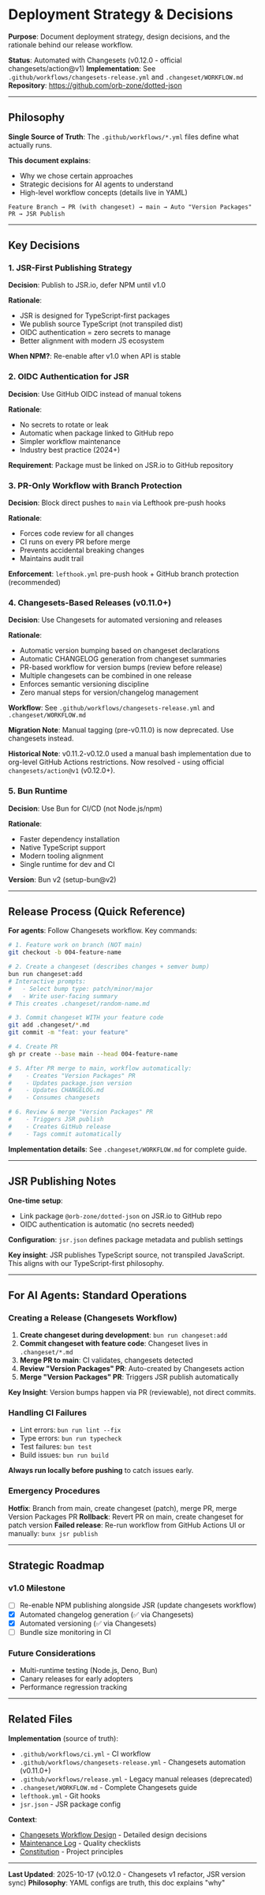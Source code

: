 # Deployment Strategy & Decisions

**Purpose**: Document deployment strategy, design decisions, and the rationale behind our release workflow.

**Status**: Automated with Changesets (v0.12.0 - official changesets/action@v1)
**Implementation**: See `.github/workflows/changesets-release.yml` and `.changeset/WORKFLOW.md`
**Repository**: https://github.com/orb-zone/dotted-json

---

## Philosophy

**Single Source of Truth**: The `.github/workflows/*.yml` files define what actually runs.

**This document explains**:
- Why we chose certain approaches
- Strategic decisions for AI agents to understand
- High-level workflow concepts (details live in YAML)

```
Feature Branch → PR (with changeset) → main → Auto "Version Packages" PR → JSR Publish
```

---

## Key Decisions

### 1. JSR-First Publishing Strategy

**Decision**: Publish to JSR.io, defer NPM until v1.0

**Rationale**:
- JSR is designed for TypeScript-first packages
- We publish source TypeScript (not transpiled dist)
- OIDC authentication = zero secrets to manage
- Better alignment with modern JS ecosystem

**When NPM?**: Re-enable after v1.0 when API is stable

### 2. OIDC Authentication for JSR

**Decision**: Use GitHub OIDC instead of manual tokens

**Rationale**:
- No secrets to rotate or leak
- Automatic when package linked to GitHub repo
- Simpler workflow maintenance
- Industry best practice (2024+)

**Requirement**: Package must be linked on JSR.io to GitHub repository

### 3. PR-Only Workflow with Branch Protection

**Decision**: Block direct pushes to `main` via Lefthook pre-push hooks

**Rationale**:
- Forces code review for all changes
- CI runs on every PR before merge
- Prevents accidental breaking changes
- Maintains audit trail

**Enforcement**: `lefthook.yml` pre-push hook + GitHub branch protection (recommended)

### 4. Changesets-Based Releases (v0.11.0+)

**Decision**: Use Changesets for automated versioning and releases

**Rationale**:
- Automatic version bumping based on changeset declarations
- Automatic CHANGELOG generation from changeset summaries
- PR-based workflow for version bumps (review before release)
- Multiple changesets can be combined in one release
- Enforces semantic versioning discipline
- Zero manual steps for version/changelog management

**Workflow**: See `.github/workflows/changesets-release.yml` and `.changeset/WORKFLOW.md`

**Migration Note**: Manual tagging (pre-v0.11.0) is now deprecated. Use changesets instead.

**Historical Note**: v0.11.2-v0.12.0 used a manual bash implementation due to org-level GitHub Actions restrictions. Now resolved - using official `changesets/action@v1` (v0.12.0+).

### 5. Bun Runtime

**Decision**: Use Bun for CI/CD (not Node.js/npm)

**Rationale**:
- Faster dependency installation
- Native TypeScript support
- Modern tooling alignment
- Single runtime for dev and CI

**Version**: Bun v2 (setup-bun@v2)

---

## Release Process (Quick Reference)

**For agents**: Follow Changesets workflow. Key commands:

```bash
# 1. Feature work on branch (NOT main)
git checkout -b 004-feature-name

# 2. Create a changeset (describes changes + semver bump)
bun run changeset:add
# Interactive prompts:
#   - Select bump type: patch/minor/major
#   - Write user-facing summary
# This creates .changeset/random-name.md

# 3. Commit changeset WITH your feature code
git add .changeset/*.md
git commit -m "feat: your feature"

# 4. Create PR
gh pr create --base main --head 004-feature-name

# 5. After PR merge to main, workflow automatically:
#    - Creates "Version Packages" PR
#    - Updates package.json version
#    - Updates CHANGELOG.md
#    - Consumes changesets

# 6. Review & merge "Version Packages" PR
#    - Triggers JSR publish
#    - Creates GitHub release
#    - Tags commit automatically
```

**Implementation details**: See `.changeset/WORKFLOW.md` for complete guide.

---

## JSR Publishing Notes

**One-time setup**:
- Link package `@orb-zone/dotted-json` on JSR.io to GitHub repo
- OIDC authentication is automatic (no secrets needed)

**Configuration**: `jsr.json` defines package metadata and publish settings

**Key insight**: JSR publishes TypeScript source, not transpiled JavaScript. This aligns with our TypeScript-first philosophy.

---

## For AI Agents: Standard Operations

### Creating a Release (Changesets Workflow)

1. **Create changeset during development**: `bun run changeset:add`
2. **Commit changeset with feature code**: Changeset lives in `.changeset/*.md`
3. **Merge PR to main**: CI validates, changesets detected
4. **Review "Version Packages" PR**: Auto-created by Changesets action
5. **Merge "Version Packages" PR**: Triggers JSR publish automatically

**Key Insight**: Version bumps happen via PR (reviewable), not direct commits.

### Handling CI Failures

- Lint errors: `bun run lint --fix`
- Type errors: `bun run typecheck`
- Test failures: `bun test`
- Build issues: `bun run build`

**Always run locally before pushing** to catch issues early.

### Emergency Procedures

**Hotfix**: Branch from main, create changeset (patch), merge PR, merge Version Packages PR
**Rollback**: Revert PR on main, create changeset for patch version
**Failed release**: Re-run workflow from GitHub Actions UI or manually: `bunx jsr publish`

---

## Strategic Roadmap

### v1.0 Milestone
- [ ] Re-enable NPM publishing alongside JSR (update changesets workflow)
- [x] Automated changelog generation (✅ via Changesets)
- [x] Automated versioning (✅ via Changesets)
- [ ] Bundle size monitoring in CI

### Future Considerations
- Multi-runtime testing (Node.js, Deno, Bun)
- Canary releases for early adopters
- Performance regression tracking

---

## Related Files

**Implementation** (source of truth):
- `.github/workflows/ci.yml` - CI workflow
- `.github/workflows/changesets-release.yml` - Changesets automation (v0.11.0+)
- `.github/workflows/release.yml` - Legacy manual releases (deprecated)
- `.changeset/WORKFLOW.md` - Complete Changesets guide
- `lefthook.yml` - Git hooks
- `jsr.json` - JSR package config

**Context**:
- [Changesets Workflow Design](./changesets-workflow-design.md) - Detailed design decisions
- [Maintenance Log](./maintenance-log.md) - Quality checklists
- [Constitution](./constitution.md) - Project principles

---

**Last Updated**: 2025-10-17 (v0.12.0 - Changesets v1 refactor, JSR version sync)
**Philosophy**: YAML configs are truth, this doc explains "why"
